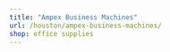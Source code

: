 ```yaml
---
title: "Ampex Business Machines"
url: /houston/ampex-business-machines/
shop: office supplies
---
```

